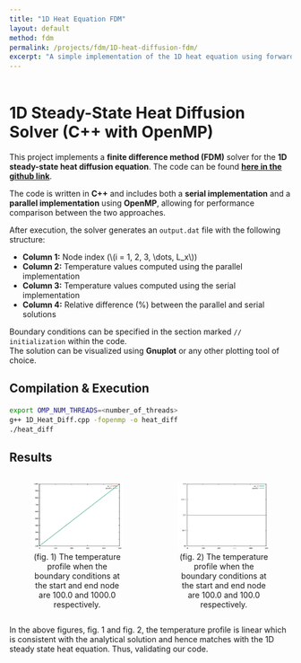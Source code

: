 ```yaml
---
title: "1D Heat Equation FDM"
layout: default
method: fdm
permalink: /projects/fdm/1D-heat-diffusion-fdm/
excerpt: "A simple implementation of the 1D heat equation using forward Euler method."
---
```


<div style="padding-top: 5px;"></div>

# 1D Steady-State Heat Diffusion Solver (C++ with OpenMP)

This project implements a **finite difference method (FDM)** solver for the **1D steady-state heat diffusion equation**. The code can be found [**here in the github link**](https://github.com/AdityaJaiswal17/Finite_Difference_Methods/blob/main/1D_HeatDiffusion_FDM%20/1D_Heat_Diff.cpp).

The code is written in **C++** and includes both a **serial implementation** and a **parallel implementation** using **OpenMP**, allowing for performance comparison between the two approaches.  

After execution, the solver generates an `output.dat` file with the following structure:  
- **Column 1:** Node index (\\(i = 1, 2, 3, \dots, L_x\\))  
- **Column 2:** Temperature values computed using the parallel implementation  
- **Column 3:** Temperature values computed using the serial implementation  
- **Column 4:** Relative difference (%) between the parallel and serial solutions  

Boundary conditions can be specified in the section marked `// initialization` within the code.  
The solution can be visualized using **Gnuplot** or any other plotting tool of choice.  

## Compilation & Execution
```bash
export OMP_NUM_THREADS=<number_of_threads>
g++ 1D_Heat_Diff.cpp -fopenmp -o heat_diff
./heat_diff
```

## Results 

<div style="display: flex; justify-content: space-around; gap: 20px;">

  <figure style="flex: 1; text-align: center;">
    <img src="/images/self_upload/fdm/1D_heat_diffusion_1.png" 
         alt="The temperature profile when the boundary conditions at the start and end node are 100.0 and 1000.0 respectively" 
         style="max-width:100%; height:auto;">
    <figcaption>(fig. 1) The temperature profile when the boundary conditions at the start and end node are 100.0 and 1000.0 respectively.</figcaption>
  </figure>

  <figure style="flex: 1; text-align: center;">
    <img src="/images/self_upload/fdm/1D_heat_diffusion_2.png" 
         alt="The temperature profile when the boundary conditions at the start and end node are 100.0 and 100.0 respectively" 
         style="max-width:100%; height:auto;">
    <figcaption>(fig. 2) The temperature profile when the boundary conditions at the start and end node are 100.0 and 100.0 respectively.</figcaption>
  </figure>

</div>

In the above figures, fig. 1 and fig. 2, the temperature profile is linear which is consistent with the analytical solution and hence matches with the 1D steady state heat equation. Thus, validating our code.


